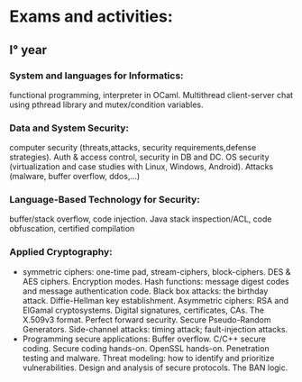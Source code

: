 # Exams and activities:
## I° year
### System and languages for Informatics:
functional programming, interpreter in OCaml. Multithread client-server chat using pthread library and mutex/condition variables.

### Data and System Security:
computer security (threats,attacks, security requirements,defense strategies). Auth & access control, security in DB and DC. OS security (virtualization and case studies with Linux, Windows, Android). Attacks (malware, buffer overflow, ddos,...)

### Language-Based Technology for Security:
buffer/stack overflow, code injection. Java stack inspection/ACL, code obfuscation, certified compilation

### Applied Cryptography:
- symmetric ciphers: one-time pad, stream-ciphers, block-ciphers. DES & AES ciphers. Encryption modes. Hash functions: message digest codes and message authentication code. Black box attacks: the birthday attack. Diffie-Hellman key establishment. Asymmetric ciphers: RSA and ElGamal cryptosystems. Digital signatures, certificates, CAs. The X.509v3 format. Perfect forward security. Secure Pseudo-Random Generators. Side-channel attacks: timing attack; fault-injection attacks.
- Programming secure applications: Buffer overflow. C/C++ secure coding. Secure coding hands-on. OpenSSL hands-on. Penetration testing and malware. Threat modeling: how to identify and prioritize vulnerabilities. Design and analysis of secure protocols. The BAN logic.


